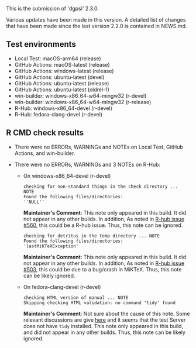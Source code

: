This is the submission of 'dgpsi' 2.3.0.

Various updates have been made in this version. A detailed list of changes that have been made since the last version 2.2.0 is contained in NEWS.md.  

## Test environments

- Local Test: macOS-arm64 (release)
- GitHub Actions: macOS-latest (release)
- GitHub Actions: windows-latest (release)
- GitHub Actions: ubuntu-latest (devel)
- GitHub Actions: ubuntu-latest (release)
- GitHub Actions: ubuntu-latest (oldrel-1)
- win-builder: windows-x86_64-w64-mingw32 (r-devel)
- win-builder: windows-x86_64-w64-mingw32 (r-release)
- R-Hub: windows-x86_64-devel (r-devel)
- R-Hub: fedora-clang-devel (r-devel)

## R CMD check results

- There were no ERRORs, WARNINGs and NOTEs on Local Test, GitHub Actions, and win-builder.

- There were no ERRORs, WARNINGs and 3 NOTEs on R-Hub:

  * On windows-x86_64-devel (r-devel)
    ```
    checking for non-standard things in the check directory ... NOTE
    Found the following files/directories:
    ''NULL''
    ```
    
    **Maintainer's Comment**: This note only appeared in this build. It did not appear in any other builds. In addition, As noted in [R-hub issue #560](https://github.com/r-hub/rhub/issues/560), this could be a R-hub issue. Thus, this note can be ignored.
    
    ```
    checking for detritus in the temp directory ... NOTE
    Found the following files/directories:
    'lastMiKTeXException'
    ```

    **Maintainer's Comment**: This note only appeared in this build. It did not appear in any other builds. In addition, As noted in [R-hub issue #503](https://github.com/r-hub/rhub/issues/503), this could be due to a bug/crash in MiKTeX. Thus, this note can be likely ignored.

  * On fedora-clang-devel (r-devel)
             
    ```
    checking HTML version of manual ... NOTE
    Skipping checking HTML validation: no command 'tidy' found
    ```
            
    **Maintainer's Comment**: Not sure about the cause of this note. Some relevant discussions are give                   [here](https://groups.google.com/g/r-sig-mac/c/7u_ivEj4zhM) and it seems that the test Server does not have `tidy` installed. This note only appeared in this build, and did not appear in any other builds. Thus, this note can be likely ignored.
